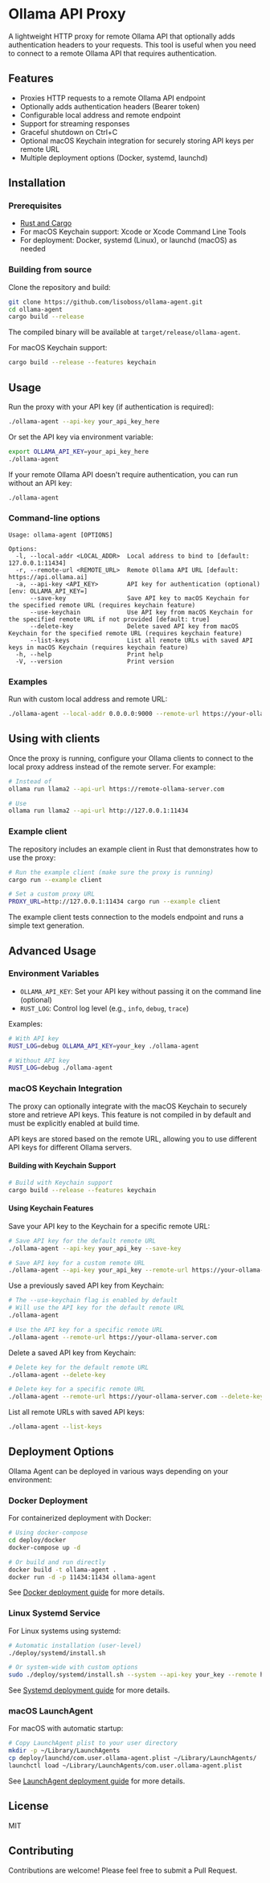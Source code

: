 # Ollama API Proxy

A lightweight HTTP proxy for remote Ollama API that optionally adds authentication headers to your requests. This tool is useful when you need to connect to a remote Ollama API that requires authentication.

## Features

- Proxies HTTP requests to a remote Ollama API endpoint
- Optionally adds authentication headers (Bearer token)
- Configurable local address and remote endpoint
- Support for streaming responses
- Graceful shutdown on Ctrl+C
- Optional macOS Keychain integration for securely storing API keys per remote URL
- Multiple deployment options (Docker, systemd, launchd)

## Installation

### Prerequisites

- [Rust and Cargo](https://www.rust-lang.org/tools/install)
- For macOS Keychain support: Xcode or Xcode Command Line Tools
- For deployment: Docker, systemd (Linux), or launchd (macOS) as needed

### Building from source

Clone the repository and build:

```bash
git clone https://github.com/lisoboss/ollama-agent.git
cd ollama-agent
cargo build --release
```

The compiled binary will be available at `target/release/ollama-agent`.

For macOS Keychain support:

```bash
cargo build --release --features keychain
```

## Usage

Run the proxy with your API key (if authentication is required):

```bash
./ollama-agent --api-key your_api_key_here
```

Or set the API key via environment variable:

```bash
export OLLAMA_API_KEY=your_api_key_here
./ollama-agent
```

If your remote Ollama API doesn't require authentication, you can run without an API key:

```bash
./ollama-agent
```

### Command-line options

```
Usage: ollama-agent [OPTIONS]

Options:
  -l, --local-addr <LOCAL_ADDR>  Local address to bind to [default: 127.0.0.1:11434]
  -r, --remote-url <REMOTE_URL>  Remote Ollama API URL [default: https://api.ollama.ai]
  -a, --api-key <API_KEY>        API key for authentication (optional) [env: OLLAMA_API_KEY=]
      --save-key                 Save API key to macOS Keychain for the specified remote URL (requires keychain feature)
      --use-keychain             Use API key from macOS Keychain for the specified remote URL if not provided [default: true]
      --delete-key               Delete saved API key from macOS Keychain for the specified remote URL (requires keychain feature)
      --list-keys                List all remote URLs with saved API keys in macOS Keychain (requires keychain feature)
  -h, --help                     Print help
  -V, --version                  Print version
```

### Examples

Run with custom local address and remote URL:

```bash
./ollama-agent --local-addr 0.0.0.0:9000 --remote-url https://your-ollama-server.com
```

## Using with clients

Once the proxy is running, configure your Ollama clients to connect to the local proxy address instead of the remote server. For example:

```bash
# Instead of
ollama run llama2 --api-url https://remote-ollama-server.com

# Use
ollama run llama2 --api-url http://127.0.0.1:11434
```

### Example client

The repository includes an example client in Rust that demonstrates how to use the proxy:

```bash
# Run the example client (make sure the proxy is running)
cargo run --example client

# Set a custom proxy URL
PROXY_URL=http://127.0.0.1:11434 cargo run --example client
```

The example client tests connection to the models endpoint and runs a simple text generation.

## Advanced Usage

### Environment Variables

- `OLLAMA_API_KEY`: Set your API key without passing it on the command line (optional)
- `RUST_LOG`: Control log level (e.g., `info`, `debug`, `trace`)

Examples:
```bash
# With API key
RUST_LOG=debug OLLAMA_API_KEY=your_key ./ollama-agent

# Without API key
RUST_LOG=debug ./ollama-agent
```

### macOS Keychain Integration

The proxy can optionally integrate with the macOS Keychain to securely store and retrieve API keys. This feature is not compiled in by default and must be explicitly enabled at build time.

API keys are stored based on the remote URL, allowing you to use different API keys for different Ollama servers.

#### Building with Keychain Support

```bash
# Build with Keychain support
cargo build --release --features keychain
```

#### Using Keychain Features

Save your API key to the Keychain for a specific remote URL:
```bash
# Save API key for the default remote URL
./ollama-agent --api-key your_api_key --save-key

# Save API key for a custom remote URL
./ollama-agent --api-key your_api_key --remote-url https://your-ollama-server.com --save-key
```

Use a previously saved API key from Keychain:
```bash
# The --use-keychain flag is enabled by default
# Will use the API key for the default remote URL
./ollama-agent

# Use the API key for a specific remote URL
./ollama-agent --remote-url https://your-ollama-server.com
```

Delete a saved API key from Keychain:
```bash
# Delete key for the default remote URL
./ollama-agent --delete-key

# Delete key for a specific remote URL
./ollama-agent --remote-url https://your-ollama-server.com --delete-key
```

List all remote URLs with saved API keys:
```bash
./ollama-agent --list-keys
```

## Deployment Options

Ollama Agent can be deployed in various ways depending on your environment:

### Docker Deployment

For containerized deployment with Docker:

```bash
# Using docker-compose
cd deploy/docker
docker-compose up -d

# Or build and run directly
docker build -t ollama-agent .
docker run -d -p 11434:11434 ollama-agent
```

See [Docker deployment guide](deploy/docker/README.md) for more details.

### Linux Systemd Service

For Linux systems using systemd:

```bash
# Automatic installation (user-level)
./deploy/systemd/install.sh

# Or system-wide with custom options
sudo ./deploy/systemd/install.sh --system --api-key your_key --remote https://your-server.com
```

See [Systemd deployment guide](deploy/systemd/README.md) for more details.

### macOS LaunchAgent

For macOS with automatic startup:

```bash
# Copy LaunchAgent plist to your user directory
mkdir -p ~/Library/LaunchAgents
cp deploy/launchd/com.user.ollama-agent.plist ~/Library/LaunchAgents/
launchctl load ~/Library/LaunchAgents/com.user.ollama-agent.plist
```

See [LaunchAgent deployment guide](deploy/launchd/README.md) for more details.

## License

MIT

## Contributing

Contributions are welcome! Please feel free to submit a Pull Request.